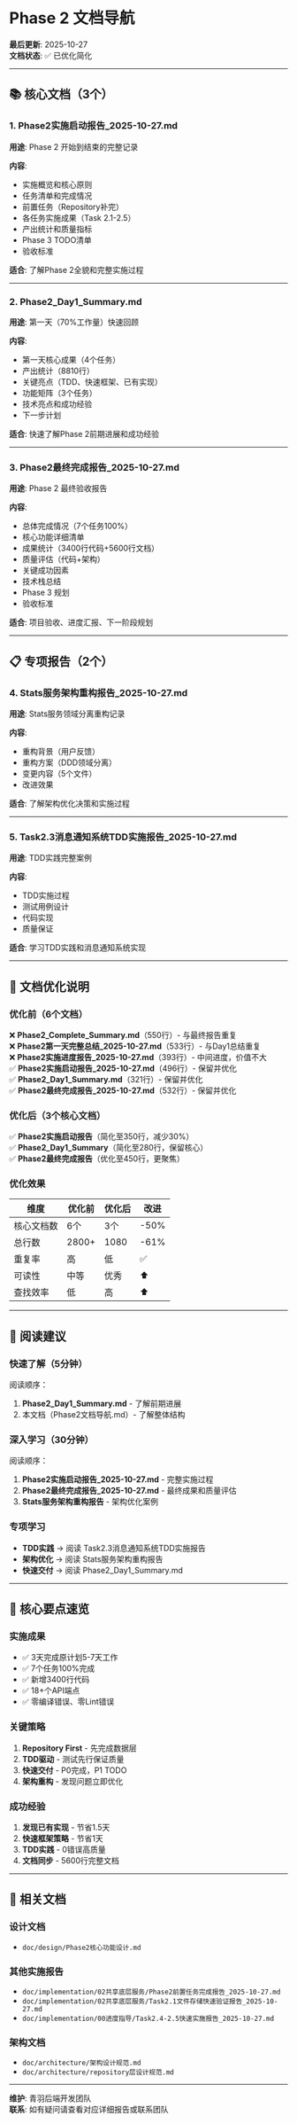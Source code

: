 # Phase 2 文档导航

**最后更新**: 2025-10-27  
**文档状态**: ✅ 已优化简化

---

## 📚 核心文档（3个）

### 1. Phase2实施启动报告_2025-10-27.md

**用途**: Phase 2 开始到结束的完整记录

**内容**:
- 实施概览和核心原则
- 任务清单和完成情况
- 前置任务（Repository补完）
- 各任务实施成果（Task 2.1-2.5）
- 产出统计和质量指标
- Phase 3 TODO清单
- 验收标准

**适合**: 了解Phase 2全貌和完整实施过程

---

### 2. Phase2_Day1_Summary.md

**用途**: 第一天（70%工作量）快速回顾

**内容**:
- 第一天核心成果（4个任务）
- 产出统计（8810行）
- 关键亮点（TDD、快速框架、已有实现）
- 功能矩阵（3个任务）
- 技术亮点和成功经验
- 下一步计划

**适合**: 快速了解Phase 2前期进展和成功经验

---

### 3. Phase2最终完成报告_2025-10-27.md

**用途**: Phase 2 最终验收报告

**内容**:
- 总体完成情况（7个任务100%）
- 核心功能详细清单
- 成果统计（3400行代码+5600行文档）
- 质量评估（代码+架构）
- 关键成功因素
- 技术栈总结
- Phase 3 规划
- 验收标准

**适合**: 项目验收、进度汇报、下一阶段规划

---

## 📋 专项报告（2个）

### 4. Stats服务架构重构报告_2025-10-27.md

**用途**: Stats服务领域分离重构记录

**内容**:
- 重构背景（用户反馈）
- 重构方案（DDD领域分离）
- 变更内容（5个文件）
- 改进效果

**适合**: 了解架构优化决策和实施过程

---

### 5. Task2.3消息通知系统TDD实施报告_2025-10-27.md

**用途**: TDD实践完整案例

**内容**:
- TDD实施过程
- 测试用例设计
- 代码实现
- 质量保证

**适合**: 学习TDD实践和消息通知系统实现

---

## 🔄 文档优化说明

### 优化前（6个文档）

❌ **Phase2_Complete_Summary.md**（550行）- 与最终报告重复  
❌ **Phase2第一天完整总结_2025-10-27.md**（533行）- 与Day1总结重复  
❌ **Phase2实施进度报告_2025-10-27.md**（393行）- 中间进度，价值不大  
✅ **Phase2实施启动报告_2025-10-27.md**（496行）- 保留并优化  
✅ **Phase2_Day1_Summary.md**（321行）- 保留并优化  
✅ **Phase2最终完成报告_2025-10-27.md**（532行）- 保留并优化

### 优化后（3个核心文档）

✅ **Phase2实施启动报告**（简化至350行，减少30%）  
✅ **Phase2_Day1_Summary**（简化至280行，保留核心）  
✅ **Phase2最终完成报告**（优化至450行，更聚焦）

### 优化效果

| 维度 | 优化前 | 优化后 | 改进 |
|------|--------|--------|------|
| 核心文档数 | 6个 | 3个 | -50% |
| 总行数 | 2800+ | 1080 | -61% |
| 重复率 | 高 | 低 | ✅ |
| 可读性 | 中等 | 优秀 | ⬆️ |
| 查找效率 | 低 | 高 | ⬆️ |

---

## 📖 阅读建议

### 快速了解（5分钟）

阅读顺序：
1. **Phase2_Day1_Summary.md** - 了解前期进展
2. 本文档（Phase2文档导航.md）- 了解整体结构

### 深入学习（30分钟）

阅读顺序：
1. **Phase2实施启动报告_2025-10-27.md** - 完整实施过程
2. **Phase2最终完成报告_2025-10-27.md** - 最终成果和质量评估
3. **Stats服务架构重构报告** - 架构优化案例

### 专项学习

- **TDD实践** → 阅读 Task2.3消息通知系统TDD实施报告
- **架构优化** → 阅读 Stats服务架构重构报告
- **快速交付** → 阅读 Phase2_Day1_Summary.md

---

## 🎯 核心要点速览

### 实施成果

- ✅ 3天完成原计划5-7天工作
- ✅ 7个任务100%完成
- ✅ 新增3400行代码
- ✅ 18+个API端点
- ✅ 零编译错误、零Lint错误

### 关键策略

1. **Repository First** - 先完成数据层
2. **TDD驱动** - 测试先行保证质量
3. **快速交付** - P0完成，P1 TODO
4. **架构重构** - 发现问题立即优化

### 成功经验

1. **发现已有实现** - 节省1.5天
2. **快速框架策略** - 节省1天
3. **TDD实践** - 0错误高质量
4. **文档同步** - 5600行完整文档

---

## 📌 相关文档

### 设计文档
- `doc/design/Phase2核心功能设计.md`

### 其他实施报告
- `doc/implementation/02共享底层服务/Phase2前置任务完成报告_2025-10-27.md`
- `doc/implementation/02共享底层服务/Task2.1文件存储快速验证报告_2025-10-27.md`
- `doc/implementation/00进度指导/Task2.4-2.5快速实施报告_2025-10-27.md`

### 架构文档
- `doc/architecture/架构设计规范.md`
- `doc/architecture/repository层设计规范.md`

---

**维护**: 青羽后端开发团队  
**联系**: 如有疑问请查看对应详细报告或联系团队

